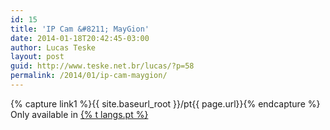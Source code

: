 ```yaml
---
id: 15
title: 'IP Cam &#8211; MayGion'
date: 2014-01-18T20:42:45-03:00
author: Lucas Teske
layout: post
guid: http://www.teske.net.br/lucas/?p=58
permalink: /2014/01/ip-cam-maygion/
---
```



{% capture link1 %}{{ site.baseurl_root }}/pt{{ page.url}}{% endcapture %}
Only available in <a href="{{ link1 }}" >{% t langs.pt %}</a>
